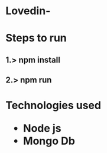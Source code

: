 # Lovedin-


<h1>Steps to run</h1>
<h2>1.> npm install </h2>
<h2>2.> npm run </h2>

<h1>
  Technologies used
  <ul>
    <li>Node js </li>
    <li>Mongo Db</li>
  </ul>
  </h1>
